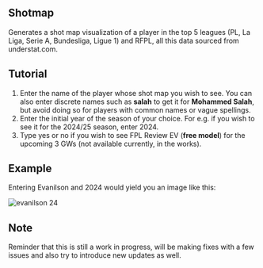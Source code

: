 ## Shotmap
Generates a shot map visualization of a player in the top 5 leagues (PL, La Liga, Serie A, Bundesliga, Ligue 1) and RFPL, all this data sourced from understat.com. 

## Tutorial
1. Enter the name of the player whose shot map you wish to see. You can also enter discrete names such as **salah** to get it for **Mohammed Salah**, but avoid doing so for players with common names or vague spellings.
2. Enter the initial year of the season of your choice. For e.g. if you wish to see it for the 2024/25 season, enter 2024.
3. Type yes or no if you wish to see FPL Review EV (**free model**) for the upcoming 3 GWs (not available currently, in the works).

## Example
Entering Evanilson and 2024 would yield you an image like this:


![evanilson 24](https://github.com/user-attachments/assets/7f33401f-a0a4-4a13-a044-9d2ca628b052)

## Note
Reminder that this is still a work in progress, will be making fixes with a few issues and also try to introduce new updates as well.
